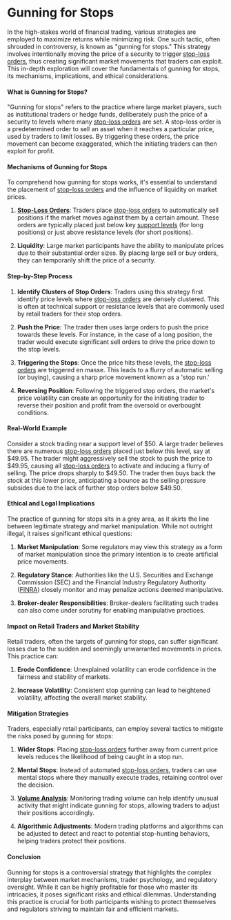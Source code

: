 # Gunning for Stops

In the high-stakes world of financial trading, various strategies are employed to maximize returns while minimizing risk. One such tactic, often shrouded in controversy, is known as "gunning for stops." This strategy involves intentionally moving the price of a security to trigger [stop-loss orders](../s/stop-loss_orders.md), thus creating significant market movements that traders can exploit. This in-depth exploration will cover the fundamentals of gunning for stops, its mechanisms, implications, and ethical considerations.

#### What is Gunning for Stops?

"Gunning for stops" refers to the practice where large market players, such as institutional traders or hedge funds, deliberately push the price of a security to levels where many [stop-loss orders](../s/stop-loss_orders.md) are set. A stop-loss order is a predetermined order to sell an asset when it reaches a particular price, used by traders to limit losses. By triggering these orders, the price movement can become exaggerated, which the initiating traders can then exploit for profit.

#### Mechanisms of Gunning for Stops

To comprehend how gunning for stops works, it's essential to understand the placement of [stop-loss orders](../s/stop-loss_orders.md) and the influence of liquidity on market prices.

1. **[Stop-Loss Orders](../s/stop-loss_orders.md)**: Traders place [stop-loss orders](../s/stop-loss_orders.md) to automatically sell positions if the market moves against them by a certain amount. These orders are typically placed just below key [support levels](../s/support_levels.md) (for long positions) or just above resistance levels (for short positions).

2. **Liquidity**: Large market participants have the ability to manipulate prices due to their substantial order sizes. By placing large sell or buy orders, they can temporarily shift the price of a security.

#### Step-by-Step Process

1. **Identify Clusters of Stop Orders**: Traders using this strategy first identify price levels where [stop-loss orders](../s/stop-loss_orders.md) are densely clustered. This is often at technical support or resistance levels that are commonly used by retail traders for their stop orders.

2. **Push the Price**: The trader then uses large orders to push the price towards these levels. For instance, in the case of a long position, the trader would execute significant sell orders to drive the price down to the stop levels.

3. **Triggering the Stops**: Once the price hits these levels, the [stop-loss orders](../s/stop-loss_orders.md) are triggered en masse. This leads to a flurry of automatic selling (or buying), causing a sharp price movement known as a 'stop run.'

4. **Reversing Position**: Following the triggered stop orders, the market's price volatility can create an opportunity for the initiating trader to reverse their position and profit from the oversold or overbought conditions.

#### Real-World Example

Consider a stock trading near a support level of $50. A large trader believes there are numerous [stop-loss orders](../s/stop-loss_orders.md) placed just below this level, say at $49.95. The trader might aggressively sell the stock to push the price to $49.95, causing all [stop-loss orders](../s/stop-loss_orders.md) to activate and inducing a flurry of selling. The price drops sharply to $49.50. The trader then buys back the stock at this lower price, anticipating a bounce as the selling pressure subsides due to the lack of further stop orders below $49.50.

#### Ethical and Legal Implications

The practice of gunning for stops sits in a grey area, as it skirts the line between legitimate strategy and market manipulation. While not outright illegal, it raises significant ethical questions:

1. **Market Manipulation**: Some regulators may view this strategy as a form of market manipulation since the primary intention is to create artificial price movements.

2. **Regulatory Stance**: Authorities like the U.S. Securities and Exchange Commission (SEC) and the Financial Industry Regulatory Authority ([FINRA](../f/finra.md)) closely monitor and may penalize actions deemed manipulative.

3. **Broker-dealer Responsibilities**: Broker-dealers facilitating such trades can also come under scrutiny for enabling manipulative practices.

#### Impact on Retail Traders and Market Stability

Retail traders, often the targets of gunning for stops, can suffer significant losses due to the sudden and seemingly unwarranted movements in prices. This practice can:

1. **Erode Confidence**: Unexplained volatility can erode confidence in the fairness and stability of markets.
  
2. **Increase Volatility**: Consistent stop gunning can lead to heightened volatility, affecting the overall market stability.

#### Mitigation Strategies

Traders, especially retail participants, can employ several tactics to mitigate the risks posed by gunning for stops:

1. **Wider Stops**: Placing [stop-loss orders](../s/stop-loss_orders.md) further away from current price levels reduces the likelihood of being caught in a stop run.
  
2. **Mental Stops**: Instead of automated [stop-loss orders](../s/stop-loss_orders.md), traders can use mental stops where they manually execute trades, retaining control over the decision.

3. **[Volume Analysis](../v/volume_analysis.md)**: Monitoring trading volume can help identify unusual activity that might indicate gunning for stops, allowing traders to adjust their positions accordingly.

4. **Algorithmic Adjustments**: Modern trading platforms and algorithms can be adjusted to detect and react to potential stop-hunting behaviors, helping traders protect their positions.

#### Conclusion

Gunning for stops is a controversial strategy that highlights the complex interplay between market mechanisms, trader psychology, and regulatory oversight. While it can be highly profitable for those who master its intricacies, it poses significant risks and ethical dilemmas. Understanding this practice is crucial for both participants wishing to protect themselves and regulators striving to maintain fair and efficient markets.
